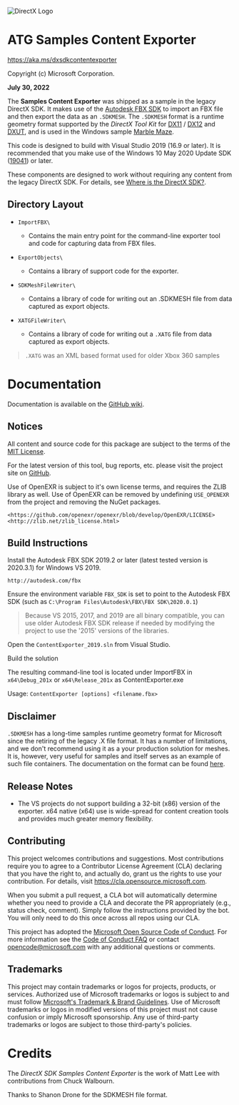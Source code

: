 ![DirectX Logo](https://raw.githubusercontent.com/wiki/walbourn/contentexporter/Dx_logo.GIF)

# ATG  Samples Content Exporter

https://aka.ms/dxsdkcontentexporter

Copyright (c) Microsoft Corporation.

**July 30, 2022**

The **Samples Content Exporter** was shipped as a sample in the legacy DirectX SDK. It makes use of the [Autodesk FBX SDK](http://autodesk.com/fbx) to import an FBX file and then export the data as an ``.SDKMESH``. The ``.SDKMESH`` format is a runtime geometry format supported by the _DirectX Tool Kit_ for [DX11](http://go.microsoft.com/fwlink/?LinkId=248929) / [DX12](http://go.microsoft.com/fwlink/?LinkID=615561) and [DXUT](http://go.microsoft.com/fwlink/?LinkId=320437), and is used in the Windows sample [Marble Maze](https://docs.microsoft.com/samples/microsoft/windows-appsample-marble-maze/directx-marble-maze-game-sample/).

This code is designed to build with Visual Studio 2019 (16.9 or later). It is recommended that you make use of the Windows 10 May 2020 Update SDK ([19041](https://walbourn.github.io/windows-10-may-2020-update-sdk/)) or later.

These components are designed to work without requiring any content from the legacy DirectX SDK. For details, see [Where is the DirectX SDK?](https://aka.ms/dxsdk).

## Directory Layout

* ``ImportFBX\``
    + Contains the main entry point for the command-line exporter tool and code for capturing data from FBX files.

* ``ExportObjects\``
    + Contains a library of support code for the exporter.

* ``SDKMeshFileWriter\``
    + Contains a library of code for writing out an .SDKMESH file from data captured as export objects.

* ``XATGFileWriter\``
    + Contains a library of code for writing out a ``.XATG`` file from data captured as export objects.

> ``.XATG`` was an XML based format used for older Xbox 360 samples

# Documentation

Documentation is available on the [GitHub wiki](https://github.com/walbourn/contentexporter/wiki).

## Notices

All content and source code for this package are subject to the terms of the [MIT License](http://opensource.org/licenses/MIT).

For the latest version of this tool, bug reports, etc. please visit the project site on [GitHub](https://github.com/walbourn/contentexporter/).

Use of OpenEXR is subject to it's own license terms, and requires the ZLIB library as well. Use of OpenEXR can be removed by undefining ``USE_OPENEXR`` from the  project and removing the NuGet packages.

    <https://github.com/openexr/openexr/blob/develop/OpenEXR/LICENSE>
    <http://zlib.net/zlib_license.html>

## Build Instructions

Install the Autodesk FBX SDK 2019.2 or later (latest tested version is 2020.3.1) for Windows VS 2019.

    http://autodesk.com/fbx

Ensure the environment variable ``FBX_SDK`` is set to point to the Autodesk FBX SDK (such as ``C:\Program Files\Autodesk\FBX\FBX SDK\2020.0.1``)

> Because VS 2015, 2017, and 2019 are all binary compatible, you can use older Autodesk FBX SDK release if needed by modifying the project to use the '2015' versions of the libraries.

Open the ``ContentExporter_2019.sln`` from Visual Studio.

Build the solution

The resulting command-line tool is located under ImportFBX in ``x64\Debug_201x`` or ``x64\Release_201x`` as ContentExporter.exe

Usage: ``ContentExporter [options] <filename.fbx>``

## Disclaimer

``.SDKMESH`` has a long-time samples runtime geometry format for Microsoft since the retiring of the
legacy .X file format. It has a number of limitations, and we don't recommend using it as a your
production solution for meshes. It is, however, very useful for samples and itself serves as an
example of such file containers. The documentation on the format can be found [here](https://github.com/walbourn/contentexporter/wiki/SDKMESH).

## Release Notes

* The VS projects do not support building a 32-bit (x86) version of the exporter. x64 native (x64) use is wide-spread for content creation tools and provides much greater memory flexibility.

## Contributing

This project welcomes contributions and suggestions. Most contributions require you to agree to a Contributor License Agreement (CLA) declaring that you have the right to, and actually do, grant us the rights to use your contribution. For details, visit https://cla.opensource.microsoft.com.

When you submit a pull request, a CLA bot will automatically determine whether you need to provide a CLA and decorate the PR appropriately (e.g., status check, comment). Simply follow the instructions provided by the bot. You will only need to do this once across all repos using our CLA.

This project has adopted the [Microsoft Open Source Code of Conduct](https://opensource.microsoft.com/codeofconduct/). For more information see the [Code of Conduct FAQ](https://opensource.microsoft.com/codeofconduct/faq/) or contact [opencode@microsoft.com](mailto:opencode@microsoft.com) with any additional questions or comments.

## Trademarks

This project may contain trademarks or logos for projects, products, or services. Authorized use of Microsoft trademarks or logos is subject to and must follow [Microsoft's Trademark & Brand Guidelines](https://www.microsoft.com/legal/intellectualproperty/trademarks/usage/general). Use of Microsoft trademarks or logos in modified versions of this project must not cause confusion or imply Microsoft sponsorship. Any use of third-party trademarks or logos are subject to those third-party's policies.

# Credits

The *DirectX SDK Samples Content Exporter* is the work of Matt Lee with contributions from Chuck Walbourn.

Thanks to Shanon Drone for the SDKMESH file format.
